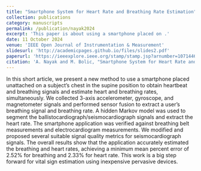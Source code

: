 ```yaml
---
title: "Smartphone System for Heart Rate and Breathing Rate Estimation"
collection: publications
category: manuscripts
permalink: /publication/nayak2024
excerpt: 'This paper is about using a smartphone placed on .'
date: 11 October 2024
venue: 'IEEE Open Journal of Instrumentation & Measurement'
slidesurl: 'http://academicpages.github.io/files/slides2.pdf'
paperurl: 'https://ieeexplore.ieee.org/stamp/stamp.jsp?arnumber=10714465'
citation: 'A. Nayak and M. Bolic, "Smartphone System for Heart Rate and Breathing Rate Estimation," in IEEE Open Journal of Instrumentation and Measurement, vol. 3, pp. 1-4, 2024, Art no. 4000204, doi: 10.1109/OJIM.2024.3477572.'
---
```


In this short article, we present a new method to use a smartphone placed unattached on a subject’s chest in the supine position to obtain heartbeat and breathing signals and estimate heart and breathing rates, simultaneously. We collected 3-axis accelerometer, gyroscope, and magnetometer signals and performed sensor fusion to extract a user’s breathing signal and breathing rate. A hidden Markov model was used to segment the ballistocardiograph/seismocardiograph signals and extract the heart rate. The smartphone application was verified against breathing belt measurements and electrocardiogram measurements. We modified and proposed several suitable signal quality metrics for seismocardiograph signals. The overall results show that the application accurately estimated the breathing and heart rates, achieving a minimum mean percent error of 2.52% for breathing and 2.33% for heart rate. This work is a big step forward for vital sign estimation using inexpensive pervasive devices.
